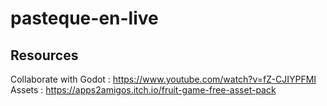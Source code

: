 # pasteque-en-live

## Resources
Collaborate with Godot : https://www.youtube.com/watch?v=fZ-CJIYPFMI
Assets : https://apps2amigos.itch.io/fruit-game-free-asset-pack
